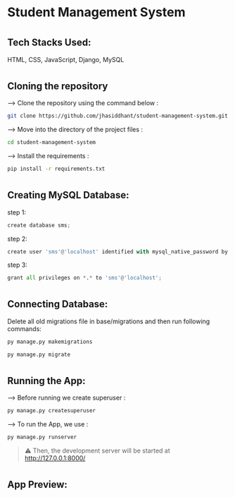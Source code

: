 # Student Management System

#

## Tech Stacks Used:
HTML, CSS, JavaScript, Django, MySQL
#

## Cloning the repository

--> Clone the repository using the command below :
```bash
git clone https://github.com/jhasiddhant/student-management-system.git
```

--> Move into the directory of the project files : 
```bash
cd student-management-system
```

--> Install the requirements :
```bash
pip install -r requirements.txt
```

#

## Creating MySQL Database:
step 1:
```python
create database sms;
```
step 2:
```python
create user 'sms'@'localhost' identified with mysql_native_password by 'password';
```
step 3:
```python
grant all privileges on *.* to 'sms'@'localhost';
```
#

## Connecting Database:
Delete all old migrations file in base/migrations and then run following commands:
```python
py manage.py makemigrations
```
```python
py manage.py migrate
```
#

## Running the App:
--> Before running we create superuser :
```bash
py manage.py createsuperuser
```

--> To run the App, we use :
```bash
py manage.py runserver
```

> ⚠ Then, the development server will be started at http://127.0.0.1:8000/

#

## App Preview:
